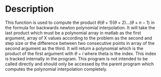 # Description
This function is used to compute the product
$\theta (\theta + 1) (\theta + 2)...(\theta + n - 1)$ in the formula for
backwards newton polynomial interpolation.
It will take the last product which must be a polynomial array in matlab as the
first argument, array of X values according to the problem as the second and
step size or the difference between two consecutive points in array of the
second argument as the third. It will return a polynomial which is the product
of the first argument with $\theta + i$ where theta is the index. This index is
tracked internally in the program.
This program is not intended to be called directly and should only be accessed
by the parent program which computes the polynomial interpolation completely.
